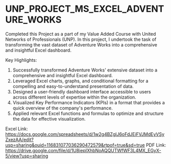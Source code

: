 # UNP_PROJECT_MS_EXCEL_ADVENTURE_WORKS

Completed this Project as a part of my Value Added Course with United Networks of Professionals (UNP).
In this project, I undertook the task of transforming the vast dataset of Adventure Works into a comprehensive and insightful Excel dashboard.

Key Highlights:

1) Successfully transformed Adventure Works' extensive dataset into a comprehensive and insightful Excel dashboard.
2) Leveraged Excel charts, graphs, and conditional formatting for a compelling and easy-to-understand presentation of data.
3) Designed a user-friendly dashboard interface accessible to users across different levels of expertise within the organization.
4) Visualized Key Performance Indicators (KPIs) in a format that provides a quick overview of the company's performance.
5) Applied relevant Excel functions and formulas to optimize and structure the data for effective visualization.

Excel Link: https://docs.google.com/spreadsheets/d/1w2g4BZglJ6oFdJEiFVJMdEyVSyZxezAA/edit?usp=sharing&ouid=116831077036290472579&rtpof=true&sd=true
PDF Link: https://drive.google.com/file/d/1U8iepIXhbNoAQQUTWfWF3L4MX_EGyX-5/view?usp=sharing
